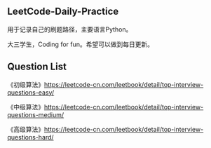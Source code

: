 ## LeetCode-Daily-Practice

用于记录自己的刷题路径，主要语言Python。

大三学生，Coding for fun。希望可以做到每日更新。


## Question List
《初级算法》https://leetcode-cn.com/leetbook/detail/top-interview-questions-easy/

《中级算法》https://leetcode-cn.com/leetbook/detail/top-interview-questions-medium/

《高级算法》https://leetcode-cn.com/leetbook/detail/top-interview-questions-hard/
